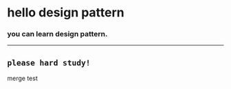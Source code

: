 # hello design pattern 

### you can learn design pattern. 

---
`please hard study!`
---

merge test
